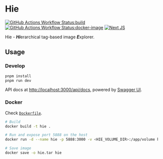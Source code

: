 # Hie

[![GitHub Actions Workflow Status:build](https://img.shields.io/github/actions/workflow/status/ziteh/hie/build.yml?style=flat-square&label=Build)](https://github.com/ziteh/hie/actions/workflows/build.yml)
[![GitHub Actions Workflow Status:docker-image](https://img.shields.io/github/actions/workflow/status/ziteh/hie/docker-image.yml?style=flat-square&label=Docker&logo=docker)](https://github.com/ziteh/hie/actions/workflows/docker-image.yml)
[![Next JS](https://img.shields.io/badge/Next-black?style=flat-square&logo=next.js&logoColor=white)](https://nextjs.org/)

Hie - ***Hi***erarchical tag-based image ***E***xplorer.

## Usage

### Develop

```sh
pnpm install
pnpm run dev
```

API docs at <http://localhost:3000/api/docs>, powered by [Swagger UI](https://github.com/swagger-api/swagger-ui).

### Docker

Check [`Dockerfile`](./Dockerfile).

```sh
# Build
docker build -t hie .

# Run and expose port 5888 on the host
docker run -d --name hie -p 5888:3000 -v <HIE_VOLUME_DIR>:/app/volume hie

# Save image
docker save -o hie.tar hie
```
